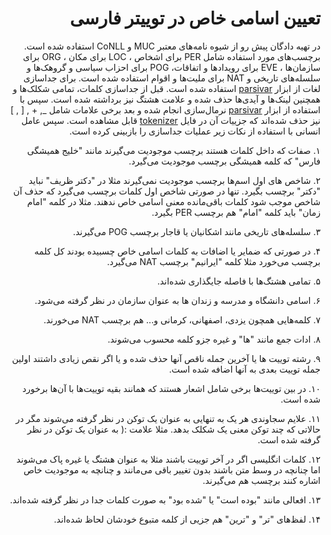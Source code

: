<h1 dir='rtl'>تعیین اسامی خاص در توییتر فارسی</h1>
<p dir='rtl'>
در تهیه دادگان پیش رو از شیوه نامه‌های معتبر MUC و CoNLL استفاده شده است. برچسب‌های مورد استفاده شامل PER برای اشخاص ، LOC برای مکان ، ORG برای سازمان‌ها ، EVE برای رویداد‌ها و اتفاقات، POG برای احزاب سیاسی و گروهک‌ها و سلسله‌های تاریخی و NAT برای ملیت‌ها و اقوام استفاده شده است. برای جداسازی لغات از ابزار <a href="https://github.com/ICTRC/Parsivar">parsivar</a> استفاده شده است. قبل از جداسازی کلمات، تمامی شکلک‌ها و همچنین لینک‌ها و آیدی‌ها حذف شده و علامت هشتگ نیز برداشته شده است. سپس با استفاده از ابزار <a href="https://github.com/ICTRC/Parsivar">parsivar</a> نرمال‌سازی انجام شده و بعد برخی علامات شامل _, + , [ , ] نیز حذف شده‌اند که جزییات آن در فایل <a href="https://github.com/overfit-ir/persian-twitter-ner/blob/master/tokenizer.ipynb">tokenizer</a> قابل مشاهده است. سپس عامل انسانی با استفاده از نکات زیر عملیات جداسازی را بازبینی کرده است.
</p>

<p dir='rtl'>
۱. صفات که داخل کلمات هستند برچسب موجودیت می‌گیرند مانند "خلیج همیشگی فارس" که کلمه همیشگی برچسب موجودیت می‌گیرد.
</p>
<p dir='rtl'>
۲.  شاخص های اول اسم‌ها برچسب موجودیت نمی‌گیرند مثلا در "دکتر ظریف" نباید "دکتر" برچسب بگیرد. تنها در صورتی شاخص اول کلمات برچسب می‌گیرد که حذف آن شاخص موجب شود کلمات باقی‌مانده معنی اسامی خاص ندهند. مثلا در کلمه "امام زمان" باید کلمه "امام" هم برچسب PER بگیرد.
</p>
<p dir='rtl'>
۳. سلسله‌های تاریخی مانند اشکانیان یا قاجار برچسب POG می‌گیرند.
</p>
<p dir='rtl'>
۴. در صورتی که ضمایر یا اضافات به کلمات اسامی خاص چسبیده بودند کل کلمه برچسب می‌خورد مثلا کلمه "ایرانیم" برچسب NAT می‌گیرد.
</p>
<p dir='rtl'>
۵. تمامی هشتگ‌ها با فاصله جایگذاری شده‌اند.
</p>
<p dir='rtl'>
۶. اسامی دانشگاه و مدرسه و زندان ها به عنوان سازمان در نظر گرفته می‌شود.
</p>
<p dir='rtl'>
۷.  کلمه‌هایی همچون یزدی، اصفهانی، کرمانی و... هم برچسب NAT می‌خورند.
</p>
<p dir='rtl'>
۸. ادات جمع مانند "ها" و غیره جزو کلمه محسوب می‌شوند.
</p>
<p dir='rtl'>
۹. رشته توییت ها یا آخرین جمله ناقص آنها حذف شده و یا اگر نقص زیادی داشتند اولین جمله توییت بعدی به آنها اضافه شده است.
</p>
<p dir='rtl'>
۱۰. در بین توییت‌ها برخی شامل اشعار هستند که همانند بقیه توییت‌ها با آن‌ها برخورد شده است.
</p>
<p dir='rtl'>
۱۱. علایم سجاوندی هر یک به تنهایی به عنوان یک توکن در نظر گرفته می‌شوند مگر در حالاتی که چند توکن معنی یک شکلک بدهد. مثلا علامت :( به عنوان یک توکن در نظر گرفته شده است.
</p>
<p dir='rtl'>
۱۲.  کلمات انگلیسی اگر در آخر توییت باشند مثلا به عنوان هشتگ یا غیره پاک می‌شوند اما چنانچه در وسط متن باشند بدون تغییر باقی می‌مانند و چنانچه به موجودیت خاص اشاره کنند برچسب هم می‌گیرند.
</p>
<p dir='rtl'>
۱۳. افعالی مانند "بوده است" یا "شده بود" به صورت کلمات جدا در نظر گرفته شده‌اند.
</p>
<p dir='rtl'>
۱۴. لفظ‌های "تر" و "ترین" هم جزیی از کلمه متبوع خودشان لحاظ شده‌اند.
</p>
